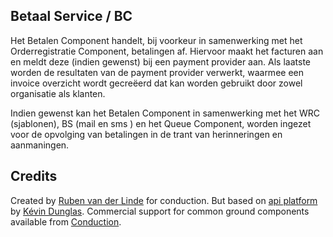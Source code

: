 Betaal Service / BC
-------
Het Betalen Component handelt, bij voorkeur in samenwerking met het Orderregistratie Component, betalingen af. Hiervoor maakt het facturen aan en meldt deze (indien gewenst) bij een payment provider aan. Als laatste worden de resultaten van de payment provider verwerkt, waarmee een invoice overzicht wordt gecreëerd dat kan worden gebruikt door zowel organisatie als klanten.  

Indien gewenst kan het Betalen Component in samenwerking met het WRC (sjablonen), BS (mail en sms ) en het Queue Component, worden ingezet voor de opvolging van betalingen in de trant van herinneringen en aanmaningen.

Credits
-------

Created by [Ruben van der Linde](https://www.conduction.nl/team) for conduction. But based on [api platform](https://api-platform.com) by [Kévin Dunglas](https://dunglas.fr). Commercial support for common ground components available from [Conduction](https://www.conduction.nl).
